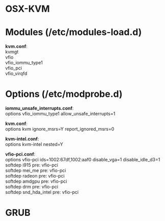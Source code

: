 # OSX-KVM


# Modules (/etc/modules-load.d)
**kvm.conf**:\
kvmgt\
vfio\
vfio_iommu_type1\
vfio_pci\
vfio_virqfd


# Options (/etc/modprobe.d)
**iommu_unsafe_interrupts.conf**:\
options vfio_iommu_type1 allow_unsafe_interrupts=1

**kvm.conf**:\
options kvm ignore_msrs=Y report_ignored_msrs=0

**kvm-intel.conf**:\
options kvm-intel nested=Y

**vfio-pci.conf**:\
options vfio-pci ids=1002:67df,1002:aaf0 disable_vga=1 disable_idle_d3=1\
softdep i915 pre: vfio-pci\
softdep mei_me pre: vfio-pci\
softdep radeon pre: vfio-pci\
softdep amdgpu pre: vfio-pci\
softdep drm pre: vfio-pci\
softdep snd_hda_intel pre: vfio-pci


# GRUB
